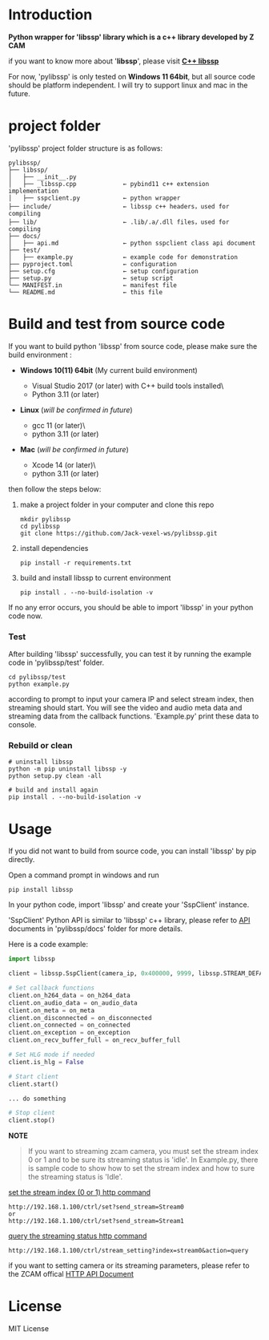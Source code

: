 # Introduction
**Python wrapper for 'libssp' library which is a c++ library developed by Z CAM**

if you want to know more about '**libssp**', please visit [**C++ libssp**](https://github.com/imaginevision/libssp)

For now, 'pylibssp' is only tested on **Windows 11 64bit**, but all source code should be platform independent. 
I will try to support linux and mac in the future.

# project folder

'pylibssp' project folder structure is as follows:

```
pylibssp/
├── libssp/
│   ├── __init__.py
│   ├── _libssp.cpp             ← pybind11 c++ extension implementation
│   ├── sspclient.py            ← python wrapper
├── include/                    ← libssp c++ headers，used for compiling
├── lib/                        ← .lib/.a/.dll files，used for compiling
├── docs/ 
│   ├── api.md                  ← python sspclient class api document
├── test/
│   ├── example.py              ← example code for demonstration
├── pyproject.toml              ← configuration
├── setup.cfg                   ← setup configuration
├── setup.py                    ← setup script     
└── MANIFEST.in                 ← manifest file
└── README.md                   ← this file
```

# Build and test from source code

If you want to build python 'libssp' from source code, please make sure the build environment :

* **Windows 10(11) 64bit** (My current build environment)
  * Visual Studio 2017 (or later) with C++ build tools installed\
  * Python 3.11 (or later)

* **Linux** (*will be confirmed in future*)
  * gcc 11 (or later)\
  * python 3.11 (or later)

* **Mac** (*will be confirmed in future*)
  * Xcode 14 (or later)\
  * python 3.11 (or later)

then follow the steps below:

1. make a project folder in your computer and clone this repo
    ```shell
    mkdir pylibssp
    cd pylibssp
    git clone https://github.com/Jack-vexel-ws/pylibssp.git
    ```
2. install dependencies
    ```shell
    pip install -r requirements.txt
    ```
3. build and install libssp to current environment

    ```shell
    pip install . --no-build-isolation -v
    ```

If no any error occurs, you should be able to import 'libssp' in your python code now.

### Test

After building 'libssp' successfully, you can test it by running the example code in 'pylibssp/test' folder.

```shell
cd pylibssp/test
python example.py
```

according to prompt to input your camera IP and select stream index, then streaming should start. You will see the video and audio meta data and streaming data from the callback functions. 'Example.py' print these data to console.

### Rebuild or clean

```shell
# uninstall libssp
python -m pip uninstall libssp -y
python setup.py clean -all

# build and install again
pip install . --no-build-isolation -v
```

# Usage

If you did not want to build from source code, you can install 'libssp' by pip directly.

Open a command prompt in windows and run
```shell
pip install libssp
```
In your python code, import 'libssp' and create your 'SspClient' instance.

'SspClient' Python API is similar to 'libssp' c++ library, please refer to [API](https://github.com/Jack-vexel-ws/pylibssp/blob/main/docs/api.md) documents in 'pylibssp/docs' folder for more details.

Here is a code example:

```python
import libssp

client = libssp.SspClient(camera_ip, 0x400000, 9999, libssp.STREAM_DEFAULT)

# Set callback functions
client.on_h264_data = on_h264_data
client.on_audio_data = on_audio_data
client.on_meta = on_meta
client.on_disconnected = on_disconnected
client.on_connected = on_connected
client.on_exception = on_exception
client.on_recv_buffer_full = on_recv_buffer_full

# Set HLG mode if needed
client.is_hlg = False

# Start client
client.start()

... do something

# Stop client
client.stop()
```
**NOTE**
> If you want to streaming zcam camera, you must set the stream index 0 or 1 and to be sure its streaming status is 'idle'. In Example.py, there is sample code to show how to set the stream index and how to sure the streaming status is 'Idle'.

[set the stream index (0 or 1) http command](https://github.com/imaginevision/Z-Camera-Doc/blob/master/E2/protocol/http/http.md#Network-streaming)
```
http://192.168.1.100/ctrl/set?send_stream=Stream0
or
http://192.168.1.100/ctrl/set?send_stream=Stream1
```
[query the streaming status http command](https://github.com/imaginevision/Z-Camera-Doc/blob/master/E2/protocol/http/http.md#Network-streaming)
```
http://192.168.1.100/ctrl/stream_setting?index=stream0&action=query
```
if you want to setting camera or its streaming parameters, please refer to the ZCAM offical [HTTP API Document](https://github.com/imaginevision/Z-Camera-Doc/blob/master/E2/protocol/http/http.md)

# License
MIT License
